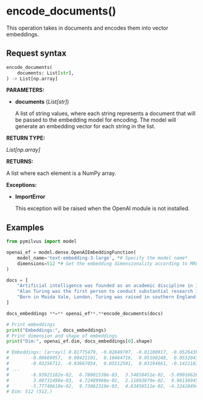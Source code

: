 # encode_documents()

This operation takes in documents and encodes them into vector embeddings.

## Request syntax

```python
encode_documents(
    documents: List[str], 
) -> List[np.array]
```

**PARAMETERS:**

- **documents** (*List[str]*)

    A list of string values, where each string represents a document that will be passed to the embedding model for encoding. The model will generate an embedding vector for each string in the list.

**RETURN TYPE:**

*List[np.array]*

**RETURNS:**

A list where each element is a NumPy array.

**Exceptions:**

- **ImportError**

    This exception will be raised when the OpenAI module is not installed.

## Examples

```python
from pymilvus import model

openai_ef = model.dense.OpenAIEmbeddingFunction(
    model_name='text-embedding-3-large', *# Specify the model name*
    dimensions=512 *# Set the embedding dimensionality according to MRL feature.*
)

docs = [
    "Artificial intelligence was founded as an academic discipline in 1956.",
    "Alan Turing was the first person to conduct substantial research in AI.",
    "Born in Maida Vale, London, Turing was raised in southern England.",
]

docs_embeddings **=** openai_ef**.**encode_documents(docs)

# Print embeddings
print("Embeddings:", docs_embeddings)
# Print dimension and shape of embeddings
print("Dim:", openai_ef.dim, docs_embeddings[0].shape)

# Embeddings: [array([ 0.01775479, -0.02049707, -0.01100917, -0.05264385,  0.04231524,
#        -0.00669057,  0.00421101,  0.10464716,  0.05100248,  0.05320431,
#        -0.03256712, -0.03667054,  0.05512591,  0.03194661, -0.14211836,
# ...
#        -8.93921182e-02,  6.78001530e-03,  3.54858451e-02, -5.09016626e-02,
#         3.80731490e-03,  4.72489968e-02,  2.11893879e-02,  9.96136945e-03,
#        -5.77749610e-02,  9.73062310e-03,  4.63456511e-02, -4.32428494e-02])]
# Dim: 512 (512,)
```
